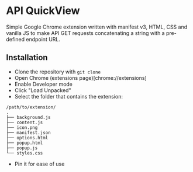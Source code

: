 # API QuickView

Simple Google Chrome extension written with manifest v3, HTML, CSS and vanilla JS to make API GET requests concatenating a string with a pre-defined endpoint URL.

## Installation

- Clone the repository with `git clone`
- Open Chrome (extensions page)[chrome://extensions]
- Enable Developer mode
- Click "Load Unpacked"
- Select the folder that contains the extension:
```
/path/to/extension/
.
├── background.js
├── content.js
├── icon.png
├── manifest.json
├── options.html
├── popup.html
├── popup.js
└── styles.css
```
- Pin it for ease of use
